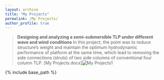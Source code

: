 ```yaml
---
layout: archive
title: "My Projects"
permalink: /My Projects/
author_profile: true
---
```



> **Designing and analyzing a semi-submersible TLP under different wave and wind conditions**
In this project, the point was to reduce structure’s weight and maintain the optimum hydrodynamic performance of platform at the same time, which lead to removing the side connections (struts) of two side columns of conventional four column TLP.
[My Projects.docx]![My Projects1](https://user-images.githubusercontent.com/89830432/132583861-e04445a6-f3e0-45db-af01-1b18e1c71539.PNG)


{% include base_path %}
